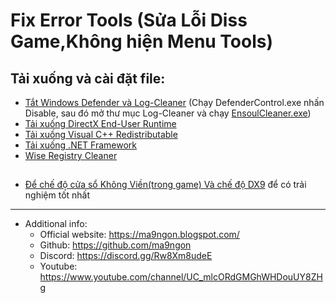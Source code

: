 # Fix Error Tools (Sửa Lỗi Diss Game,Không hiện Menu Tools)
## Tải xuống và cài đặt file:
* <a href="https://github.com/ma9ngon/FIXES-Cheats/raw/main/DefenderControl.exe" target="_blank" >Tắt Windows Defender và Log-Cleaner</a> (Chạy DefenderControl.exe nhấn Disable, sau đó mở thư mục Log-Cleaner và chạy <a href="https://github.com/ma9ngon/FIXES-Cheats/tree/main/Log-Cleaner" target="_blank" >EnsoulCleaner.exe</a>)
* <a href="https://github.com/ma9ngon/FIXES-Cheats/archive/refs/heads/main.zip" target="_blank" >Tải xuống DirectX End-User Runtime</a>
* <a href="https://www.techpowerup.com/download/visual-c-redistributable-runtime-package-all-in-one/" target="_blank" >Tải xuống Visual C++ Redistributable</a>
* <a href="https://xuanthulab.net" target="_blank" >Tải xuống .NET Framework</a>
* <a href="https://xuanthulab.net" target="_blank" >Wise Registry Cleaner</a>  
## 
* <a href="https://xuanthulab.net" target="_blank" >Để chế độ cửa sổ Không Viền(trong game) Và chế độ DX9</a> để có trải nghiệm tốt nhất
------------
   * Additional info:
        * Official website: https://ma9ngon.blogspot.com/
        * Github: https://github.com/ma9ngon
        * Discord: https://discord.gg/Rw8Xm8udeE
        * Youtube: https://www.youtube.com/channel/UC_mlcORdGMGhWHDouUY8ZHg

